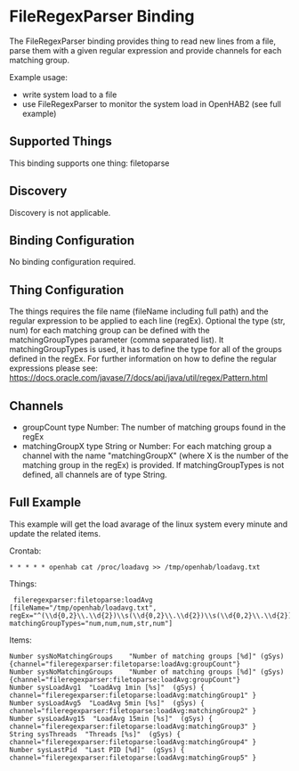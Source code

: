 # FileRegexParser Binding

The FileRegexParser binding provides thing to read new lines from a file, parse them with a given regular expression and provide channels for each matching group.

Example usage:
- write system load to a file
- use FileRegexParser to monitor the system load in OpenHAB2 
(see full example)

## Supported Things

This binding supports one thing: filetoparse

## Discovery

Discovery is not applicable.

## Binding Configuration

No binding configuration required.

## Thing Configuration

The things requires the file name (fileName including full path) and the regular expression to be applied to each line (regEx).
Optional the type (str, num) for each matching group can be defined with the matchingGroupTypes parameter (comma separated list).
It matchingGroupTypes is used, it has to define the type for all of the groups defined in the regEx.
For further information on how to define the regular expressions please see: https://docs.oracle.com/javase/7/docs/api/java/util/regex/Pattern.html

## Channels

+ groupCount type Number: The number of matching groups found in the regEx
+ matchingGroupX type String or Number: For each matching group a channel with the name "matchingGroupX" (where X is the number of the matching group in the regEx) is provided. If matchingGroupTypes is not defined, all channels are of type String.

## Full Example

This example will get the load avarage of the linux system every minute and update the related items.

Crontab:
```
* * * * * openhab cat /proc/loadavg >> /tmp/openhab/loadavg.txt
```

Things:

```
 fileregexparser:filetoparse:loadAvg [fileName="/tmp/openhab/loadavg.txt", regEx="^(\\d{0,2}\\.\\d{2})\\s(\\d{0,2}\\.\\d{2})\\s(\\d{0,2}\\.\\d{2})\\s(\\d*/\\d*)\\s(\\d*)$", matchingGroupTypes="num,num,num,str,num"]

```

Items:

```
Number sysNoMatchingGroups    "Number of matching groups [%d]" (gSys) {channel="fileregexparser:filetoparse:loadAvg:groupCount"}
Number sysNoMatchingGroups    "Number of matching groups [%d]" (gSys) {channel="fileregexparser:filetoparse:loadAvg:groupCount"}
Number sysLoadAvg1  "LoadAvg 1min [%s]"  (gSys) { channel="fileregexparser:filetoparse:loadAvg:matchingGroup1" }
Number sysLoadAvg5  "LoadAvg 5min [%s]"  (gSys) { channel="fileregexparser:filetoparse:loadAvg:matchingGroup2" }
Number sysLoadAvg15  "LoadAvg 15min [%s]"  (gSys) { channel="fileregexparser:filetoparse:loadAvg:matchingGroup3" }
String sysThreads  "Threads [%s]"  (gSys) { channel="fileregexparser:filetoparse:loadAvg:matchingGroup4" }
Number sysLastPid  "Last PID [%d]"  (gSys) { channel="fileregexparser:filetoparse:loadAvg:matchingGroup5" }
```
